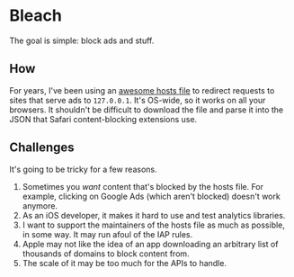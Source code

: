 Bleach
================

The goal is simple: block ads and stuff. 

How
----------------

For years, I've been using an [awesome hosts file](http://winhelp2002.mvps.org/hosts.htm) to redirect requests to sites that serve ads to `127.0.0.1`. It's OS-wide, so it works on all your browsers. It shouldn't be difficult to download the file and parse it into the JSON that Safari content-blocking extensions use.

Challenges
----------------

It's going to be tricky for a few reasons. 

1. Sometimes you _want_ content that's blocked by the hosts file. For example, clicking on Google Ads (which aren't blocked) doesn't work anymore.
2. As an iOS developer, it makes it hard to use and test analytics libraries.
3. I want to support the maintainers of the hosts file as much as possible, in some way. It may run afoul of the IAP rules.
4. Apple may not like the idea of an app downloading an arbitrary list of thousands of domains to block content from. 
5. The scale of it may be too much for the APIs to handle. 
